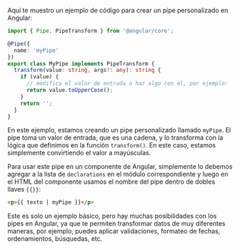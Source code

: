 Aquí te muestro un ejemplo de código para crear un pipe personalizado en Angular:

```ts
import { Pipe, PipeTransform } from '@angular/core';

@Pipe({
  name: 'myPipe'
})
export class MyPipe implements PipeTransform {
  transform(value: string, args?: any): string {
    if (value) {
      // modifica el valor de entrada o haz algo con él, por ejemplo:
      return value.toUpperCase();
    }
    return '';
  }
}
```

En este ejemplo, estamos creando un pipe personalizado llamado `myPipe`. El pipe toma un valor de entrada, que es una cadena, y lo transforma con la lógica que definimos en la función `transform()`. En este caso, estamos simplemente convirtiendo el valor a mayúsculas.

Para usar este pipe en un componente de Angular, simplemente lo debemos agregar a la lista de `declarations` en el módulo correspondiente y luego en el HTML del componente usamos el nombre del pipe dentro de dobles llaves `{{}}`:

```html
<p>{{ texto | myPipe }}</p>
```

Este es solo un ejemplo básico, pero hay muchas posibilidades con los pipes en Angular, ya que te permiten transformar datos de muy diferentes maneras, por ejemplo, puedes aplicar validaciones, formateo de fechas, ordenamientos, búsquedas, etc.